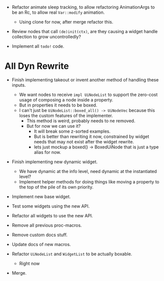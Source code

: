 * Refactor animate sleep tracking, to allow refactoring AnimationArgs to be an Rc, to allow real `Var::modify` animation.
    - Using clone for now, after merge refactor this.

* Review nodes that call `(de)init(ctx)`, are they causing a widget handle collection to grow uncontrolledly?

* Implement all `todo!` code.

# All Dyn Rewrite

* Finish implementing takeout or invent another method of handling these inputs.
    - We want nodes to receive `impl UiNodeList` to support the zero-cost usage of composing a node inside a property.
    - But in properties it needs to be boxed.
    - I can't just be `UiNodeList::boxed_all() -> UiNodeVec` because this loses the custom features of the implementer.
        - This method is weird, probably needs to ne removed.
        - But for now we can use it?
            - It will break some z-sorted examples.
            - But is better than rewriting it now, constrained by widget needs that may not exist after the widget rewrite.
            - lets just mockup a boxed() -> BoxedUiNode that is just a type alias for now.
* Finish implementing new dynamic widget.
    - We have dynamic at the info level, need dynamic at the instantiated level?
    - Implement helper methods for doing things like moving a property to the top of the pile of its own priority.
* Implement new base widget.
* Test some widgets using the new API.
* Refactor all widgets to use the new API.
* Remove all previous proc-macros.
* Remove custom docs stuff.
* Update docs of new macros.

* Refactor `UiNodeList` and `WidgetList` to be actually boxable.
    - Right now

* Merge.